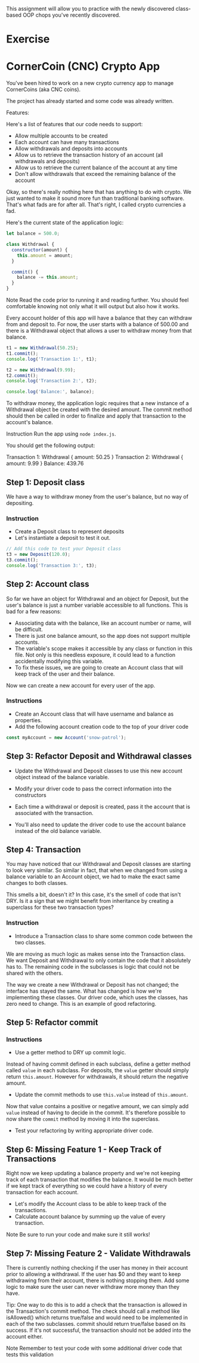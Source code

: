 This assignment will allow you to practice with the newly discovered class-based OOP chops you've recently discovered.

# Exercise

# CornerCoin (CNC) Crypto App

You've been hired to work on a new crypto currency app to manage CornerCoins (aka CNC coins).

The project has already started and some code was already written.

Features:

Here's a list of features that our code needs to support:

- Allow multiple accounts to be created
- Each account can have many transactions
- Allow withdrawals and deposits into accounts
- Allow us to retrieve the transaction history of an account (all withdrawals and deposits)
- Allow us to retrieve the current balance of the account at any time
- Don't allow withdrawals that exceed the remaining balance of the account

Okay, so there's really nothing here that has anything to do with crypto. We just wanted to make it sound more fun than traditional banking software. That's what fads are for after all. That's right, I called crypto currencies a fad.

Here's the current state of the application logic:

```js
let balance = 500.0;

class Withdrawal {
  constructor(amount) {
    this.amount = amount;
  }

  commit() {
    balance -= this.amount;
  }
}
```

Note
Read the code prior to running it and reading further. You should feel comfortable knowing not only what it will output but also how it works.

Every account holder of this app will have a balance that they can withdraw from and deposit to. For now, the user starts with a balance of 500.00 and there is a Withdrawal object that allows a user to withdraw money from that balance.

```js
t1 = new Withdrawal(50.25);
t1.commit();
console.log('Transaction 1:', t1);

t2 = new Withdrawal(9.99);
t2.commit();
console.log('Transaction 2:', t2);

console.log('Balance:', balance);
```

To withdraw money, the application logic requires that a new instance of a Withdrawal object be created with the desired amount. The commit method should then be called in order to finalize and apply that transaction to the account's balance.

Instruction
Run the app using `node index.js`.

You should get the following output:

Transaction 1: Withdrawal { amount: 50.25 }
Transaction 2: Withdrawal { amount: 9.99 }
Balance: 439.76

## Step 1: Deposit class

We have a way to withdraw money from the user's balance, but no way of depositing.

### Instruction

- Create a Deposit class to represent deposits
- Let's instantiate a deposit to test it out.

```js
// Add this code to test your Deposit class
t3 = new Deposit(120.0);
t3.commit();
console.log('Transaction 3:', t3);
```

## Step 2: Account class

So far we have an object for Withdrawal and an object for Deposit, but the user's balance is just a number variable accessible to all functions. This is bad for a few reasons:

- Associating data with the balance, like an account number or name, will be difficult.
- There is just one balance amount, so the app does not support multiple accounts.
- The variable's scope makes it accessible by any class or function in this file. Not only is this needless exposure, it could lead to a function accidentally modifying this variable.
- To fix these issues, we are going to create an Account class that will keep track of the user and their balance.

Now we can create a new account for every user of the app.

### Instructions

- Create an Account class that will have username and balance as properties.
- Add the following account creation code to the top of your driver code

```js
const myAccount = new Account('snow-patrol');
```

## Step 3: Refactor Deposit and Withdrawal classes

- Update the Withdrawal and Deposit classes to use this new account object instead of the balance variable.

- Modify your driver code to pass the correct information into the constructors

- Each time a withdrawal or deposit is created, pass it the account that is associated with the transaction.

- You'll also need to update the driver code to use the account balance instead of the old balance variable.

## Step 4: Transaction

You may have noticed that our Withdrawal and Deposit classes are starting to look very similar. So similar in fact, that when we changed from using a balance variable to an Account object, we had to make the exact same changes to both classes.

This smells a bit, doesn't it? In this case, it's the smell of code that isn't DRY. Is it a sign that we might benefit from inheritance by creating a superclass for these two transaction types?

### Instruction

- Introduce a Transaction class to share some common code between the two classes.

We are moving as much logic as makes sense into the Transaction class. We want Deposit and Withdrawal to only contain the code that it absolutely has to. The remaining code in the subclasses is logic that could not be shared with the others.

The way we create a new Withdrawal or Deposit has not changed; the interface has stayed the same. What has changed is how we're implementing these classes. Our driver code, which uses the classes, has zero need to change. This is an example of good refactoring.

## Step 5: Refactor commit

### Instructions

- Use a getter method to DRY up commit logic.

Instead of having commit defined in each subclass, define a getter method called `value` in each subclass. For deposits, the `value` getter should simply return `this.amount`. However for withdrawals, it should return the negative amount.

- Update the commit methods to use `this.value` instead of `this.amount`.

Now that value contains a positive or negative amount, we can simply add `value` instead of having to decide in the commit. It's therefore possible to now share the `commit` method by moving it into the superclass.

- Test your refactoring by writing appropriate driver code.

## Step 6: Missing Feature 1 - Keep Track of Transactions

Right now we keep updating a balance property and we're not keeping track of each transaction that modifies the balance. It would be much better if we kept track of everything so we could have a history of every transaction for each account.

- Let's modify the Account class to be able to keep track of the transactions.
- Calculate account balance by summing up the value of every transaction.

Note
Be sure to run your code and make sure it still works!

## Step 7: Missing Feature 2 - Validate Withdrawals

There is currently nothing checking if the user has money in their account prior to allowing a withdrawal. If the user has $0 and they want to keep withdrawing from their account, there is nothing stopping them. Add some logic to make sure the user can never withdraw more money than they have.

Tip: One way to do this is to add a check that the transaction is allowed in the Transaction's commit method. The check should call a method like isAllowed() which returns true/false and would need to be implemented in each of the two subclasses. commit should return true/false based on its success. If it's not successful, the transaction should not be added into the account either.

Note
Remember to test your code with some additional driver code that tests this validation
